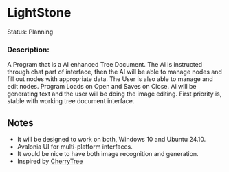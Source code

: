 # LightStone
Status: Planning

### Description:
A Program that is a AI enhanced Tree Document. The Ai is instructed through chat part of interface, then the AI will be able to manage nodes and fill out nodes with appropriate data. The User is also able to manage and edit nodes. Program Loads on Open and Saves on Close. Ai will be generating text and the user will be doing the image editing. First priority is, stable with working tree document interface.

## Notes
- It will be designed to work on both, Windows 10 and Ubuntu 24.10.
- Avalonia UI for multi-platform interfaces.
- It would be nice to have both image recognition and generation.
- Inspired by [CherryTree](https://github.com/giuspen/cherrytree)
